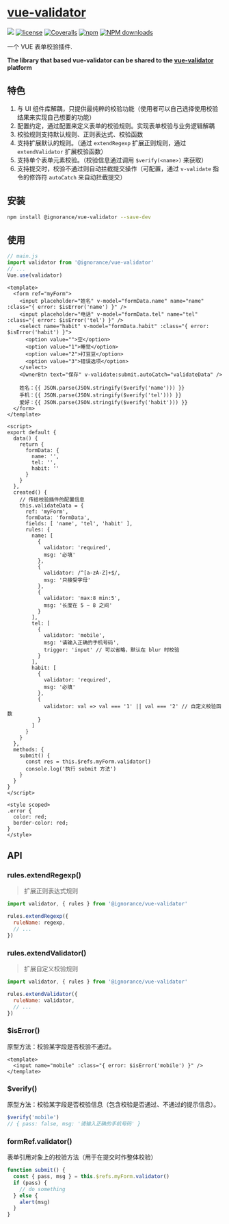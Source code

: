 # [vue-validator](https://github.com/yesixuan/vue-validator)
[![](https://img.shields.io/badge/Powered%20by-yesixuan%20base-brightgreen.svg)](https://github.com/yesixuan/vue-validator)
[![license](https://img.shields.io/badge/license-MIT-blue.svg)](https://github.com/yesixuan/vue-validator/blob/master/LICENSE)
[![Coveralls](https://img.shields.io/coveralls/yanhaijing/jslib-base.svg)](https://coveralls.io/github/yesixuan/vue-validator)
[![npm](https://img.shields.io/badge/npm-0.1.0-orange.svg)](https://www.npmjs.com/package/@ignorance/vue-validator)
[![NPM downloads](http://img.shields.io/npm/dm/jslib-base.svg?style=flat-square)](http://www.npmtrends.com/@ignorance/vue-validator)

一个 VUE 表单校验插件.

**The library that based vue-validator can be shared to the [vue-validator](https://github.com/yesixuan) platform**

## 特色

1. 与 UI 组件库解耦，只提供最纯粹的校验功能（使用者可以自己选择使用校验结果来实现自己想要的功能）
2. 配置约定，通过配置来定义表单的校验规则。实现表单校验与业务逻辑解耦
3. 校验规则支持默认规则、正则表达式、校验函数
4. 支持扩展默认的规则。（通过 `extendRegexp` 扩展正则规则，通过 `extendValidator` 扩展校验函数）
5. 支持单个表单元素校验。（校验信息通过调用 `$verify(<name>)` 来获取）
6. 支持提交时，校验不通过则自动拦截提交操作（可配置，通过 `v-validate` 指令的修饰符 `autoCatch` 来自动拦截提交）

## 安装

```bash
npm install @ignorance/vue-validator --save-dev
```

## 使用

```js
// main.js
import validator from '@ignorance/vue-validator'
// ...
Vue.use(validator)
```

```vue
<template>
  <form ref="myForm">
    <input placeholder="姓名" v-model="formData.name" name="name" :class="{ error: $isError('name') }" />
    <input placeholder="电话" v-model="formData.tel" name="tel" :class="{ error: $isError('tel') }" />
    <select name="habit" v-model="formData.habit" :class="{ error: $isError('habit') }">
      <option value="">空</option>
      <option value="1">睡觉</option>
      <option value="2">打豆豆</option>
      <option value="3">错误选项</option>
    </select>
    <OwnerBtn text="保存" v-validate:submit.autoCatch="validateData" />
   
    姓名：{{ JSON.parse(JSON.stringify($verify('name'))) }}
    手机：{{ JSON.parse(JSON.stringify($verify('tel'))) }}
    爱好：{{ JSON.parse(JSON.stringify($verify('habit'))) }}
  </form>
</template>

<script>
export default {
  data() {
    return {
      formData: {
        name: '',
        tel: '',
        habit: ''
      }
    }
  },
  created() {
    // 传给校验插件的配置信息
    this.validateData = {
      ref: 'myForm',
      formData: 'formData',
      fields: [ 'name', 'tel', 'habit' ],
      rules: {
        name: [
          {
            validator: 'required',
            msg: '必填'
          },
          {
            validator: /^[a-zA-Z]+$/,
            msg: '只接受字母'
          },
          {
            validator: 'max:8 min:5',
            msg: '长度在 5 ~ 8 之间'
          }
        ],
        tel: [
          {
            validator: 'mobile',
            msg: '请输入正确的手机号码',
            trigger: 'input' // 可以省略，默认在 blur 时校验
          }
        ],
        habit: [
          {
            validator: 'required',
            msg: '必填'
          },
          {
            validator: val => val === '1' || val === '2' // 自定义校验函数
          }
        ]
      }
    }
  },
  methods: {
    submit() {
      const res = this.$refs.myForm.validator()
      console.log('执行 submit 方法')
    }
  }
}
</script>

<style scoped>
.error {
  color: red;
  border-color: red;
}
</style>
```

## API

### rules.extendRegexp()
> 扩展正则表达式规则

```js
import validator, { rules } from '@ignorance/vue-validator'

rules.extendRegexp({
  ruleName: regexp,
  // ...
})
```  

### rules.extendValidator()
> 扩展自定义校验规则

```js
import validator, { rules } from '@ignorance/vue-validator'

rules.extendValidator({
  ruleName: validator,
  // ...
})
``` 

### $isError(<name>)

原型方法：校验某字段是否校验不通过。  
```vue
<template>
  <input name="mobile" :class="{ error: $isError('mobile') }" />
</template>
```

### $verify(<name>)

原型方法：校验某字段是否校验信息（包含校验是否通过、不通过的提示信息）。
```js
$verify('mobile')
// { pass: false, msg: '请输入正确的手机号码' }
```

### formRef.validator()

表单引用对象上的校验方法（用于在提交时作整体校验）
```js
function submit() {
  const { pass, msg } = this.$refs.myForm.validator()
  if (pass) {
    // do something
  } else {
    alert(msg)
  }
}
```

